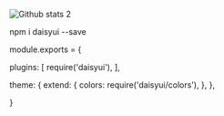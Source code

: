 
![Github stats 2](https://github-readme-stats.vercel.app/api?username=Amortis6&show_icons=true&theme=radical)

npm i daisyui --save

module.exports = {

  plugins: [
    require('daisyui'),
  ],
  
  theme: {
    extend: {
      colors: require('daisyui/colors'),
    },
  },

}

